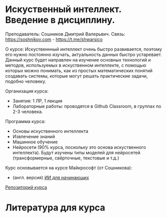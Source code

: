 # Искуственный интеллект. Введение в дисциплину.

Преподаватель: Сошников Дмитрий Валерьвич.
Связь: https://soshnikov.com - https://t.me/shwarsico

О курсе: Искуственнный интеллект очень быстро развивается, поэтому его нужно постоянно изучать, актуальность данных быстро устаревает.
Данный курс будет направлен на изучение основных технологий и методов, используемых в искуственном интеллекте, с помощью которых можно понимать, как из простых математических понятий создавать системы, которые могут решать практические задачи, подобно человеку.

Организация курса: 
- Занятия: 1 ЛР, 1 лекция
- Лабораторные работы: проводятся в Github Classroom, в группах по 2-3 человека.

Программа курса:

- Основы искуственного интеллекта
- Извлечение знаний
- Машинное обучение
- Нейросети (90% курса, поскольку это основа искуственного интеллекта). Будут изучены типы моделей для нейросетей (трансформерные, свёрточные, текстовые и т.д.)

Курс основывается на курсе Майкрософт (от Сошникова): 
- (англ. версия) [ИИ для начинающих](https://github.com/microsoft/ai-for-beginners)

[Репозиторий курса](https://github.com/shwars/ai_course)

# Литература для курса

